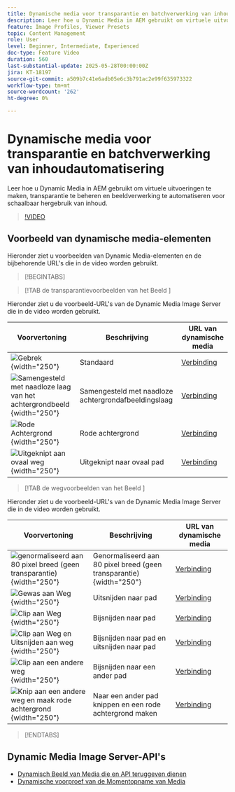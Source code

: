 ```yaml
---
title: Dynamische media voor transparantie en batchverwerking van inhoudautomatisering
description: Leer hoe u Dynamic Media in AEM gebruikt om virtuele uitvoeringen te maken, transparantie te beheren en beeldverwerking te automatiseren voor schaalbaar hergebruik van inhoud.
feature: Image Profiles, Viewer Presets
topic: Content Management
role: User
level: Beginner, Intermediate, Experienced
doc-type: Feature Video
duration: 560
last-substantial-update: 2025-05-28T00:00:00Z
jira: KT-18197
source-git-commit: a509b7c41e6adb05e6c3b791ac2e99f635973322
workflow-type: tm+mt
source-wordcount: '262'
ht-degree: 0%

---
```



# Dynamische media voor transparantie en batchverwerking van inhoudautomatisering

Leer hoe u Dynamic Media in AEM gebruikt om virtuele uitvoeringen te maken, transparantie te beheren en beeldverwerking te automatiseren voor schaalbaar hergebruik van inhoud.

>[!VIDEO](https://video.tv.adobe.com/v/3459589/?learn=on&enablevpops)


## Voorbeeld van dynamische media-elementen

Hieronder ziet u voorbeelden van Dynamic Media-elementen en de bijbehorende URL&#39;s die in de video worden gebruikt.

>[!BEGINTABS]

>[!TAB  de transparantievoorbeelden van het Beeld ]

Hieronder ziet u de voorbeeld-URL&#39;s van de Dynamic Media Image Server die in de video worden gebruikt.

| Voorvertoning | Beschrijving | URL van dynamische media |
|-----------|------------------|---------|
| ![ Gebrek ](https://smartimaging.scene7.com/is/image/DynamicMediaNA/AdobeStock_322150086%20trans?bgc=255,255,255){width="250"} | Standaard | [ Verbinding ](https://smartimaging.scene7.com/is/image/DynamicMediaNA/AdobeStock_322150086%20trans?bgc=255,255,255) |
| ![ Samengesteld met naadloze laag van het achtergrondbeeld ](https://smartimaging.scene7.com/is/image/DynamicMediaNA/AdobeStock_322150086%20trans?&amp;layer=1&amp;src=backdrop5-Camera&amp;size=8500,8500&amp;layer=2&amp;src=AdobeStock_322150086%20trans){width="250"} | Samengesteld met naadloze achtergrondafbeeldingslaag | [ Verbinding ](https://smartimaging.scene7.com/is/image/DynamicMediaNA/AdobeStock_322150086%20trans?&amp;layer=1&amp;src=backdrop5-Camera&amp;size=8500,8500&amp;layer=2&amp;src=AdobeStock_322150086%20trans) |
| ![ Rode Achtergrond ](https://smartimaging.scene7.com/is/image/DynamicMediaNA/AdobeStock_322150086%20trans?&amp;layer=1&amp;color=200,50,50&amp;size=8500,8500&amp;layer=2&amp;src=AdobeStock_322150086%20trans){width="250"} | Rode achtergrond | [ Verbinding ](https://smartimaging.scene7.com/is/image/DynamicMediaNA/AdobeStock_322150086%20trans?&amp;layer=1&amp;color=200,50,50&amp;size=8500,8500&amp;layer=2&amp;src=AdobeStock_322150086%20trans) |
| ![ Uitgeknipt aan ovaal weg ](https://smartimaging.scene7.com/is/image/DynamicMediaNA/AdobeStock_322150086%20paths?clipPathE=round&amp;bgc=255,255,255){width="250"} | Uitgeknipt naar ovaal pad | [ Verbinding ](https://smartimaging.scene7.com/is/image/DynamicMediaNA/AdobeStock_322150086%20paths?clipPathE=round&amp;bgc=255,255,255) |


>[!TAB  de wegvoorbeelden van het Beeld ]

Hieronder ziet u de voorbeeld-URL&#39;s van de Dynamic Media Image Server die in de video worden gebruikt.

| Voorvertoning | Beschrijving | URL van dynamische media |
|-----------|------------------|---------|
| ![ genormaliseerd aan 80 pixel breed (geen transparantie) ](https://smartimaging.scene7.com/is/image/DynamicMediaNA/AdobeStock_322150086%20paths?wid=800){width="250"} | Genormaliseerd aan 80 pixel breed (geen transparantie) {width="250"} | [ Verbinding ](https://smartimaging.scene7.com/is/image/DynamicMediaNA/AdobeStock_322150086%20paths?wid=800) |
| ![ Gewas aan Weg ](https://smartimaging.scene7.com/is/image/DynamicMediaNA/AdobeStock_322150086%20paths?cropPathE=Path%201&amp;wid=800){width="250"} | Uitsnijden naar pad | [ Verbinding ](https://smartimaging.scene7.com/is/image/DynamicMediaNA/AdobeStock_322150086%20paths?cropPathE=Path%201&amp;wid=800) |
| ![ Clip aan Weg ](https://smartimaging.scene7.com/is/image/DynamicMediaNA/AdobeStock_322150086%20paths?clipPathE=Path%201&amp;wid=800){width="250"} | Bijsnijden naar pad | [ Verbinding ](https://smartimaging.scene7.com/is/image/DynamicMediaNA/AdobeStock_322150086%20paths?clipPathE=Path%201&amp;wid=800) |
| ![ Clip aan Weg en Uitsnijden aan weg ](https://smartimaging.scene7.com/is/image/DynamicMediaNA/AdobeStock_322150086%20paths?clipPathE=Path%201&amp;cropPathE=Path%201&amp;wid=800){width="250"} | Bijsnijden naar pad en uitsnijden naar pad | [ Verbinding ](https://smartimaging.scene7.com/is/image/DynamicMediaNA/AdobeStock_322150086%20paths?clipPathE=Path%201&amp;cropPathE=Path%201&amp;wid=800) |
| ![ Clip aan een andere weg ](https://smartimaging.scene7.com/is/image/DynamicMediaNA/AdobeStock_322150086%20paths?clipPathE=round&amp;wid=800){width="250"} | Bijsnijden naar een ander pad | [ Verbinding ](https://smartimaging.scene7.com/is/image/DynamicMediaNA/AdobeStock_322150086%20paths?clipPathE=round&amp;wid=800) |
| ![ Knip aan een andere weg en maak rode achtergrond ](https://smartimaging.scene7.com/is/image/DynamicMediaNA/AdobeStock_322150086fullpaths?cropPathE=round&amp;clipPathE=round&amp;bgc=200,50,50&amp;wid=800){width="250"} | Naar een ander pad knippen en een rode achtergrond maken | [ Verbinding ](https://smartimaging.scene7.com/is/image/DynamicMediaNA/AdobeStock_322150086fullpaths?cropPathE=round&amp;clipPathE=round&amp;bgc=200,50,50&amp;wid=800) |

>[!ENDTABS]


## Dynamic Media Image Server-API&#39;s

* [ Dynamisch Beeld van Media die en API teruggeven dienen ](https://experienceleague.adobe.com/nl/docs/dynamic-media-developer-resources/image-serving-api/image-serving-api/http-protocol-reference/c-http-protocol-reference)
* [ Dynamische voorproef van de Momentopname van Media ](https://snapshot.scene7.com/)
